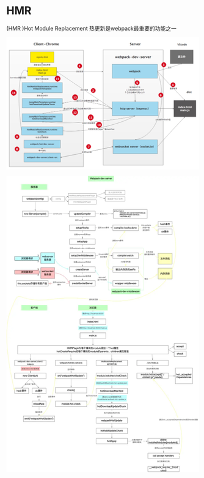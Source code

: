 # HMR

\(HMR \)Hot Module Replacement 热更新是webpack最重要的功能之一

![](../.gitbook/assets/image%20%2873%29.png)

![](../.gitbook/assets/image%20%2868%29.png)

